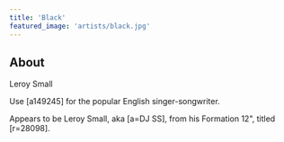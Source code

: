```yaml
---
title: 'Black'
featured_image: 'artists/black.jpg'
---
```


## About

Leroy Small

Use [a149245] for the popular English singer-songwriter.

Appears to be Leroy Small, aka [a=DJ SS], from his Formation 12", titled [r=28098].

